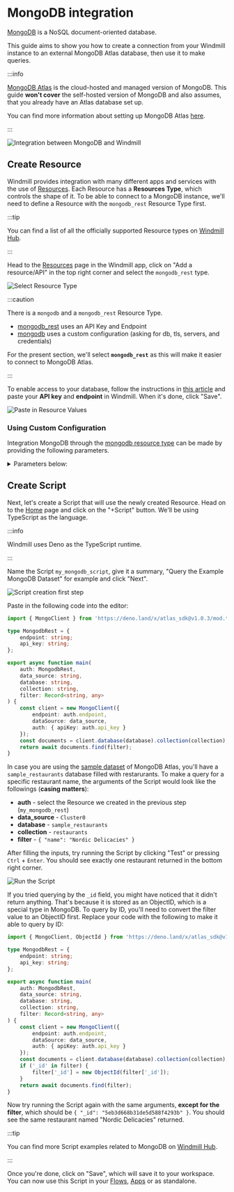 # MongoDB integration

[MongoDB](https://www.mongodb.com/) is a NoSQL document-oriented database.

This guide aims to show you how to create a connection from your Windmill
instance to an external MongoDB Atlas database, then use it to make queries.

:::info

[MongoDB Atlas][mongodb-atlas] is the cloud-hosted and managed version of
MongoDB. This guide **won't cover** the self-hosted version of MongoDB and also
assumes, that you already have an Atlas database set up.

You can find more information about setting up MongoDB Atlas
[here][mongodb-atlas-setup].

:::

![Integration between MongoDB and Windmill](../assets/integrations/0-header.png.webp 'Connect a MongoDB Atlas project with Windmill')

## Create Resource

Windmill provides integration with many different apps and services with the use
of [Resources][docs-resources]. Each Resource has a **Resources Type**, which
controls the shape of it. To be able to connect to a MongoDB instance, we'll
need to define a Resource with the `mongodb_rest` Resource Type first.

:::tip

You can find a list of all the officially supported Resource types on
[Windmill Hub][hub-resources].

:::

Head to the <a href="https://app.windmill.dev/resources" rel="nofollow">Resources</a> page in the Windmill app, click on
"Add a resource/API" in the top right corner and select the `mongodb_rest` type.

![Select Resource Type](../assets/integrations/1-resources.png.webp)

:::caution

There is a `mongodb` and a `mongodb_rest` Resource Type.

- [mongodb_rest](https://hub.windmill.dev/resource_types/65/mongodb_rest) uses an API Key and Endpoint
- [mongodb](https://hub.windmill.dev/resource_types/22/mongodb) uses a custom configuration (asking for db, tls, servers, and credentials)

For the present section, we'll select **`mongodb_rest`** as this will make it easier to connect to MongoDB Atlas.

:::

To enable access to your database, follow the instructions in
[this article][mongo-api] and paste your **API key** and **endpoint** in
Windmill. When it's done, click "Save".

![Paste in Resource Values](../assets/integrations/2-mongo-rt.png.webp)

### Using Custom Configuration

Integration MongoDB through the [mongodb resource type](https://hub.windmill.dev/resource_types/22/mongodb) can be made by providing the following parameters.

<details>
  <summary>Parameters below:</summary>

| Property           | Type    | Description                | Default     | Required | Where to Find           | Additional Details                                  |
| ------------------ | ------- | -------------------------- | ----------- | -------- | ----------------------- | --------------------------------------------------- |
| db                 | string  | Database name              |             | true     | MongoDB Atlas Dashboard | Name of the database you want to connect to         |
| tls                | boolean | Use TLS for connections    | true        | false    | Your own preference     | Set to true for secure connections                  |
| servers            | array   | Array of server objects    |             | true     | MongoDB Atlas Dashboard | Each server object should contain `host` and `port` |
| host (nested)      | string  | Server address             |             | true     | MongoDB Atlas Dashboard | Hostname of the MongoDB instance                    |
| port (nested)      | integer | Port number                | 27017       | false    | MongoDB Atlas Dashboard | Default MongoDB port is `27017`                     |
| credential         | object  | Authentication information |             | true     | MongoDB Atlas Dashboard | Contains `username`, `password`, `db`, `mechanism`  |
| username (nested)  | string  | Database username          |             | true     | MongoDB Atlas Dashboard | Your database user's username                       |
| password (nested)  | string  | Database password          |             | true     | MongoDB Atlas Dashboard | Your database user's password                       |
| db (nested)        | string  | Authentication database    |             | true     | MongoDB Atlas Dashboard | The database used for authentication                |
| mechanism (nested) | string  | Authentication mechanism   | SCRAM-SHA-1 | false    | Your own preference     | Default authentication mechanism is `"SCRAM-SHA-1"` |

</details>

## Create Script

Next, let's create a Script that will use the newly created Resource. Head on to
the [Home][wm-app-home] page and click on the "+Script" button. We'll be using
TypeScript as the language.

:::info

Windmill uses Deno as the TypeScript runtime.

:::

Name the Script `my_mongodb_script`, give it a summary, "Query the Example
MongoDB Dataset" for example and click "Next".

![Script creation first step](../assets/integrations/3-script-creation.png.webp)

Paste in the following code into the editor:

```typescript
import { MongoClient } from 'https://deno.land/x/atlas_sdk@v1.0.3/mod.ts';

type MongodbRest = {
	endpoint: string;
	api_key: string;
};

export async function main(
	auth: MongodbRest,
	data_source: string,
	database: string,
	collection: string,
	filter: Record<string, any>
) {
	const client = new MongoClient({
		endpoint: auth.endpoint,
		dataSource: data_source,
		auth: { apiKey: auth.api_key }
	});
	const documents = client.database(database).collection(collection);
	return await documents.find(filter);
}
```

In case you are using the [sample dataset][mongo-sample-data] of MongoDB Atlas,
you'll have a `sample_restaurants` database filled with restarurants. To make a
query for a specific restaurant name, the arguments of the Script would look
like the followings (**casing matters**):

- **auth** - select the Resource we created in the previous step
  (`my_mongodb_rest`)
- **data_source** - `Cluster0`
- **database** - `sample_restaurants`
- **collection** - `restaurants`
- **filter** - `{ "name": "Nordic Delicacies" }`

After filling the inputs, try running the Script by clicking "Test" or pressing
`Ctrl` + `Enter`. You should see exactly one restaurant returned in the bottom
right corner.

![Run the Script](../assets/integrations/4-script-test.png.webp)

If you tried querying by the `_id` field, you might have noticed that it didn't
return anything. That's because it is stored as an ObjectID, which is a special
type in MongoDB. To query by ID, you'll need to convert the filter value to an
ObjectID first. Replace your code with the following to make it able to query by
ID:

```typescript
import { MongoClient, ObjectId } from 'https://deno.land/x/atlas_sdk@v1.0.3/mod.ts';

type MongodbRest = {
	endpoint: string;
	api_key: string;
};

export async function main(
	auth: MongodbRest,
	data_source: string,
	database: string,
	collection: string,
	filter: Record<string, any>
) {
	const client = new MongoClient({
		endpoint: auth.endpoint,
		dataSource: data_source,
		auth: { apiKey: auth.api_key }
	});
	const documents = client.database(database).collection(collection);
	if ('_id' in filter) {
		filter['_id'] = new ObjectId(filter['_id']);
	}
	return await documents.find(filter);
}
```

Now try running the Script again with the same arguments, **except for the
filter**, which should be `{ "_id": "5eb3d668b31de5d588f4293b" }`. You should
see the same restaurant named "Nordic Delicacies" returned.

:::tip

You can find more Script examples related to MongoDB on
[Windmill Hub][hub-mongo].

:::

Once you're done, click on "Save", which will save it to your workspace. You can
now use this Script in your [Flows][docs-flows], [Apps][docs-apps] or as
standalone.

<!-- Links -->

[wm-app-resources]: https://app.windmill.dev/resources
[wm-app-home]: https://app.windmill.dev
[hub-resources]: https://hub.windmill.dev/resources
[hub-mongo]: https://hub.windmill.dev/integrations/mongodb
[docs-resources]: /docs/core_concepts/resources_and_types
[docs-path]: /docs/core_concepts/roles_and_permissions#path
[docs-flows]: /docs/getting_started/flows_quickstart
[docs-apps]: /docs/getting_started/apps_quickstart
[mongodb-atlas]: https://www.mongodb.com/atlas/database
[mongodb-atlas-setup]: https://www.mongodb.com/basics/mongodb-atlas-tutorial
[mongo-api]: https://www.mongodb.com/docs/atlas/api/data-api/
[mongo-sample-data]: https://www.mongodb.com/docs/atlas/sample-data/
